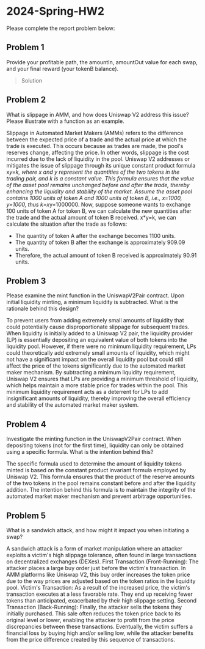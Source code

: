 # 2024-Spring-HW2

Please complete the report problem below:

## Problem 1
Provide your profitable path, the amountIn, amountOut value for each swap, and your final reward (your tokenB balance).

> Solution

## Problem 2
What is slippage in AMM, and how does Uniswap V2 address this issue? Please illustrate with a function as an example.

Slippage in Automated Market Makers (AMMs) refers to the difference between the expected price of a trade and the actual price at which the trade is executed. This occurs because as trades are made, the pool's reserves change, affecting the price. In other words, slippage is the cost incurred due to the lack of liquidity in the pool.
Uniswap V2 addresses or mitigates the issue of slippage through its unique constant product formula x*y=k, where x and y represent the quantities of the two tokens in the trading pair, and k is a constant value. This formula ensures that the value of the asset pool remains unchanged before and after the trade, thereby enhancing the liquidity and stability of the market.
Assume the asset pool contains 1000 units of token A and 1000 units of token B, i.e., x=1000, y=1000, thus k=x*y=1000000. Now, suppose someone wants to exchange 100 units of token A for token B, we can calculate the new quantities after the trade and the actual amount of token B received.
x*y=k, we can calculate the situation after the trade as follows:

* The quantity of token A after the exchange becomes 1100 units.
* The quantity of token B after the exchange is approximately 909.09 units.
* Therefore, the actual amount of token B received is approximately 90.91 units.

## Problem 3
Please examine the mint function in the UniswapV2Pair contract. Upon initial liquidity minting, a minimum liquidity is subtracted. What is the rationale behind this design?

To prevent users from adding extremely small amounts of liquidity that could potentially cause disproportionate slippage for subsequent trades.
When liquidity is initially added to a Uniswap V2 pair, the liquidity provider (LP) is essentially depositing an equivalent value of both tokens into the liquidity pool. However, if there were no minimum liquidity requirement, LPs could theoretically add extremely small amounts of liquidity, which might not have a significant impact on the overall liquidity pool but could still affect the price of the tokens significantly due to the automated market maker mechanism.
By subtracting a minimum liquidity requirement, Uniswap V2 ensures that LPs are providing a minimum threshold of liquidity, which helps maintain a more stable price for trades within the pool. This minimum liquidity requirement acts as a deterrent for LPs to add insignificant amounts of liquidity, thereby improving the overall efficiency and stability of the automated market maker system.

## Problem 4
Investigate the minting function in the UniswapV2Pair contract. When depositing tokens (not for the first time), liquidity can only be obtained using a specific formula. What is the intention behind this?

The specific formula used to determine the amount of liquidity tokens minted is based on the constant product invariant formula employed by Uniswap V2. This formula ensures that the product of the reserve amounts of the two tokens in the pool remains constant before and after the liquidity addition. The intention behind this formula is to maintain the integrity of the automated market maker mechanism and prevent arbitrage opportunities.

## Problem 5
What is a sandwich attack, and how might it impact you when initiating a swap?

A sandwich attack is a form of market manipulation where an attacker exploits a victim's high slippage tolerance, often found in large transactions on decentralized exchanges (DEXes).
First Transaction (Front-Running): The attacker places a large buy order just before the victim's transaction. In AMM platforms like Uniswap V2, this buy order increases the token price due to the way prices are adjusted based on the token ratios in the liquidity pool.
Victim's Transaction: As a result of the increased price, the victim's transaction executes at a less favorable rate. They end up receiving fewer tokens than anticipated, exacerbated by their high slippage setting.
Second Transaction (Back-Running): Finally, the attacker sells the tokens they initially purchased. This sale often reduces the token price back to its original level or lower, enabling the attacker to profit from the price discrepancies between these transactions. Eventually, the victim suffers a financial loss by buying high and/or selling low, while the attacker benefits from the price difference created by this sequence of transactions.



